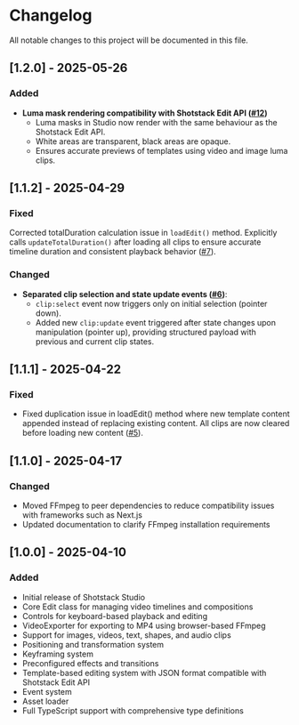 # Changelog

All notable changes to this project will be documented in this file.

## [1.2.0] - 2025-05-26

### Added

- **Luma mask rendering compatibility with Shotstack Edit API ([#12](https://github.com/shotstack/shotstack-studio-sdk/issues/12))**
  - Luma masks in Studio now render with the same behaviour as the Shotstack Edit API.
  - White areas are transparent, black areas are opaque.
  - Ensures accurate previews of templates using video and image luma clips.

## [1.1.2] - 2025-04-29

### Fixed

Corrected totalDuration calculation issue in `loadEdit()` method. Explicitly calls `updateTotalDuration()` after loading all clips to ensure accurate timeline duration and consistent playback behavior ([#7](https://github.com/shotstack/shotstack-studio-sdk/issues/7)).

### Changed

- **Separated clip selection and state update events ([#6](https://github.com/shotstack/shotstack-studio-sdk/issues/6))**:
  - `clip:select` event now triggers only on initial selection (pointer down).
  - Added new `clip:update` event triggered after state changes upon manipulation (pointer up), providing structured payload with previous and current clip states.

## [1.1.1] - 2025-04-22

### Fixed

- Fixed duplication issue in loadEdit() method where new template content appended instead of replacing existing content. All clips are now cleared before loading new content ([#5](https://github.com/shotstack/shotstack-studio-sdk/issues/5)).

## [1.1.0] - 2025-04-17

### Changed

- Moved FFmpeg to peer dependencies to reduce compatibility issues with frameworks such as Next.js
- Updated documentation to clarify FFmpeg installation requirements

## [1.0.0] - 2025-04-10

### Added

- Initial release of Shotstack Studio
- Core Edit class for managing video timelines and compositions
- Controls for keyboard-based playback and editing
- VideoExporter for exporting to MP4 using browser-based FFmpeg
- Support for images, videos, text, shapes, and audio clips
- Positioning and transformation system
- Keyframing system
- Preconfigured effects and transitions
- Template-based editing system with JSON format compatible with Shotstack Edit API
- Event system
- Asset loader
- Full TypeScript support with comprehensive type definitions

